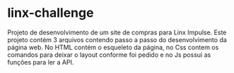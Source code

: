 # linx-challenge

Projeto de desenvolvimento de um site de compras para Linx Impulse. 
Este projeto contém 3 arquivos contendo passo a passo do desenvolvimento da página web. No HTML contém o esqueleto da página, no Css contem os comandos para deixar o layout conforme foi pedido e no Js possui as funções para ler a API.
